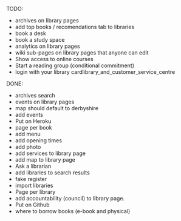 TODO:
* archives on library pages
* add top books / recomendations tab to libraries
* book a desk
* book a study space
* analytics on library pages
* wiki sub-pages on library pages that anyone can edit
* Show access to online courses
* Start a reading group (conditional commitment)
* login with your library cardlibrary_and_customer_service_centre

DONE:
* archives search
* events on library pages
* map should default to derbyshire
* add events
* Put on Heroku
* page per book
* add menu
* add opening times
* add photo
* add services to library page
* add map to library page
* Ask a librarian
* add libraries to search results
* fake register
* import libraries
* Page per library
* add accountability (council) to library page.
* Put on Github
* where to borrow books (e-book and physical) 